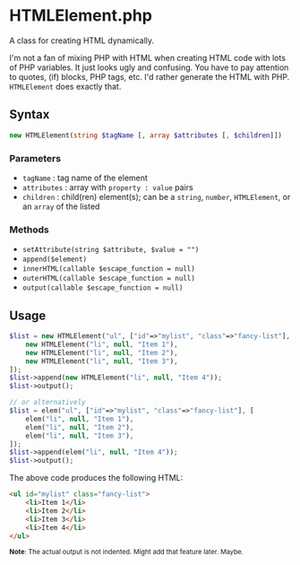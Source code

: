 # HTMLElement.php

A class for creating HTML dynamically.

I'm not a fan of mixing PHP with HTML when creating HTML code with lots of PHP variables. It just looks ugly and confusing. You have to pay attention to quotes, (if) blocks, PHP tags, etc. I'd rather generate the HTML with PHP. `HTMLElement` does exactly that.


## Syntax

```php
new HTMLElement(string $tagName [, array $attributes [, $children]])
```


### Parameters

* `tagName` : tag name of the element
* `attributes` : array with `property : value` pairs
* `children` : child(ren) element(s); can be a `string`, `number`, `HTMLElement`, or an `array` of the listed


### Methods

* `setAttribute(string $attribute, $value = "")`
* `append($element)`
* `innerHTML(callable $escape_function = null)`
* `outerHTML(callable $escape_function = null)`
* `output(callable $escape_function = null)`

## Usage

```php
$list = new HTMLElement("ul", ["id"=>"mylist", "class"=>"fancy-list"], [
    new HTMLElement("li", null, "Item 1"),
    new HTMLElement("li", null, "Item 2"),
    new HTMLElement("li", null, "Item 3"),
]);
$list->append(new HTMLElement("li", null, "Item 4"));
$list->output();

// or alternatively
$list = elem("ul", ["id"=>"mylist", "class"=>"fancy-list"], [
    elem("li", null, "Item 1"),
    elem("li", null, "Item 2"),
    elem("li", null, "Item 3"),
]);
$list->append(elem("li", null, "Item 4"));
$list->output();
```

The above code produces the following HTML:

```html
<ul id="mylist" class="fancy-list">
    <li>Item 1</li>
    <li>Item 2</li>
    <li>Item 3</li>
    <li>Item 4</li>
</ul>
```

<small>**Note**: The actual output is not indented. Might add that feature later. Maybe.</small>
